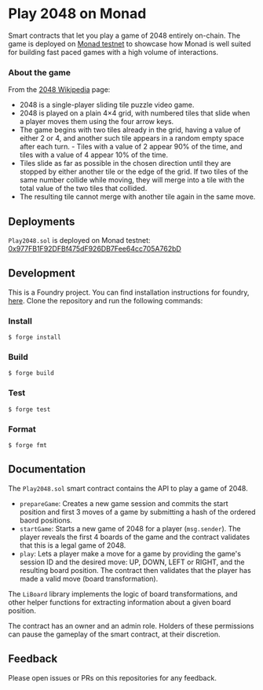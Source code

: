 # Play 2048 on Monad

Smart contracts that let you play a game of 2048 entirely on-chain. The game is deployed on [Monad testnet](https://testnet.monad.xyz/) to showcase how Monad is well suited for building fast paced games with a high volume of interactions.

### About the game
From the [2048 Wikipedia](https://en.wikipedia.org/wiki/2048_(video_game)) page:

- 2048 is a single-player sliding tile puzzle video game.
- 2048 is played on a plain 4×4 grid, with numbered tiles that slide when a player moves them using the four arrow keys. 
- The game begins with two tiles already in the grid, having a value of either 2 or 4, and another such tile appears in a random empty space after each turn. - Tiles with a value of 2 appear 90% of the time, and tiles with a value of 4 appear 10% of the time.
- Tiles slide as far as possible in the chosen direction until they are stopped by either another tile or the edge of the grid. If two tiles of the same number collide while moving, they will merge into a tile with the total value of the two tiles that collided.
- The resulting tile cannot merge with another tile again in the same move.

## Deployments
`Play2048.sol` is deployed on Monad testnet: [0x977FB1F92DFBf475dF926DB7Fee64cc705A762bD](https://testnet.monadexplorer.com/address/0x977FB1F92DFBf475dF926DB7Fee64cc705A762bD?tab=Contract)

## Development

This is a Foundry project. You can find installation instructions for foundry, [here](https://book.getfoundry.sh/getting-started/installation). Clone the repository and run the following commands:

### Install
```shell
$ forge install
```

### Build

```shell
$ forge build
```

### Test

```shell
$ forge test
```

### Format

```shell
$ forge fmt
```

## Documentation

The `Play2048.sol` smart contract contains the API to play a game of 2048.
- `prepareGame`: Creates a new game session and commits the start position and first 3 moves of a game by submitting a hash of the ordered baord positions.
- `startGame`: Starts a new game of 2048 for a player (`msg.sender`). The player reveals the first 4 boards of the game and the contract validates that this is a legal game of 2048.
- `play`: Lets a player make a move for a game by providing the game's session ID and the desired move: UP, DOWN, LEFT or RIGHT, and the resulting board position. The contract then validates that the player has made a valid move (board transformation).

The `LiBoard` library implements the logic of board transformations, and other helper functions for extracting information about a given board position.

The contract has an owner and an admin role. Holders of these permissions can pause the gameplay of the smart contract, at their discretion.

## Feedback

Please open issues or PRs on this repositories for any feedback.